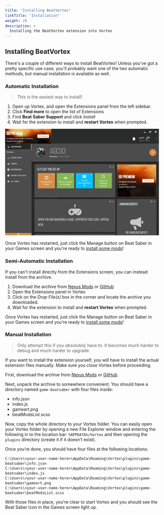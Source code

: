 ```yaml
---
title: "Installing BeatVortex"
linkTitle: "Installation"
weight: 20
description: >
  Installing the BeatVortex extension into Vortex
---
```


## Installing BeatVortex

There's a couple of different ways to install BeatVortex! Unless you've got a pretty specific use case, you'll probably want one of the two automatic methods, but manual installation is available as well.

### Automatic Installation

> This is the easiest way to install!

1. Open up Vortex, and open the Extensions panel from the left sidebar.
1. Click **Find more** to open the list of Extensions
1. Find **Beat Saber Support** and click *Install*
1. Wait for the extension to install and **restart Vortex** when prompted.

![installation process][install_1]

Once Vortex has restarted, just click the Manage button on Beat Saber in your Games screen and you're ready to [install some mods](/docs/usage/mods)!

[install_1]: /install_1.png

### Semi-Automatic Installation

If you can't install directly from the Extensions screen, you can instead install from the archive.

1. Download the archive from [Nexus Mods](https://www.nexusmods.com/site/mods/96?tab=files) or [GitHub](https://https://github.com/agc93/beatvortex/releases)
1. Open the Extensions panel in Vortex
1. Click on the *Drop File(s)* box in the corner and locate the archive you downloaded.
1. Wait for the extension to install and **restart Vortex** when prompted.

Once Vortex has restarted, just click the Manage button on Beat Saber in your Games screen and you're ready to [install some mods](/docs/usage/mods)!

### Manual Installation

> Only attempt this if you *absolutely* have to. It becomes much harder to debug and much harder to upgrade.

If you want to install the extension yourself, you will have to install the actual extension files manually. Make sure you close Vortex before proceeding.

First, download the archive from [Nexus Mods](https://www.nexusmods.com/site/mods/96?tab=files) or [GitHub](https://https://github.com/agc93/beatvortex/actions).

Next, unpack the archive to somewhere convenient. You should have a directory named `game-beatsaber` with four files inside:

- info.json
- index.js
- gameart.png
- beatModsList.scss

Now, copy the whole directory to your Vortex folder. You can easily open your Vortex folder by opening a new File Explorer window and entering the following in to the location bar: `%APPDATA%/Vortex` and then opening the `plugins` directory (create it if it doesn’t exist).

Once you’re done, you should have four files at the following locations:

```text
C:\Users\<your-user-name-here>\AppData\Roaming\Vortex\plugins\game-beatsaber\info.json
C:\Users\<your-user-name-here>\AppData\Roaming\Vortex\plugins\game-beatsaber\index.js
C:\Users\<your-user-name-here>\AppData\Roaming\Vortex\plugins\game-beatsaber\gameart.png
C:\Users\<your-user-name-here>\AppData\Roaming\Vortex\plugins\game-beatsaber\beatModsList.scss
```

With those files in place, you're clear to start Vortex and you should see the Beat Saber icon in the Games screen light up.